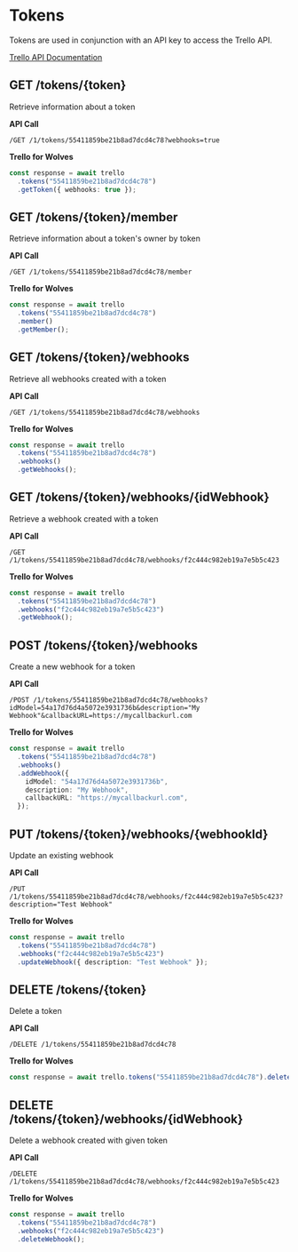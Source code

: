# Tokens

Tokens are used in conjunction with an API key to access the Trello API.

[Trello API Documentation](https://developers.trello.com/reference#tokens)

## GET /tokens/{token}

Retrieve information about a token

**API Call**

```
/GET /1/tokens/55411859be21b8ad7dcd4c78?webhooks=true
```

**Trello for Wolves**

```typescript
const response = await trello
  .tokens("55411859be21b8ad7dcd4c78")
  .getToken({ webhooks: true });
```

## GET /tokens/{token}/member

Retrieve information about a token's owner by token

**API Call**

```
/GET /1/tokens/55411859be21b8ad7dcd4c78/member
```

**Trello for Wolves**

```typescript
const response = await trello
  .tokens("55411859be21b8ad7dcd4c78")
  .member()
  .getMember();
```

## GET /tokens/{token}/webhooks

Retrieve all webhooks created with a token

**API Call**

```
/GET /1/tokens/55411859be21b8ad7dcd4c78/webhooks
```

**Trello for Wolves**

```typescript
const response = await trello
  .tokens("55411859be21b8ad7dcd4c78")
  .webhooks()
  .getWebhooks();
```

## GET /tokens/{token}/webhooks/{idWebhook}

Retrieve a webhook created with a token

**API Call**

```
/GET /1/tokens/55411859be21b8ad7dcd4c78/webhooks/f2c444c982eb19a7e5b5c423
```

**Trello for Wolves**

```typescript
const response = await trello
  .tokens("55411859be21b8ad7dcd4c78")
  .webhooks("f2c444c982eb19a7e5b5c423")
  .getWebhook();
```

## POST /tokens/{token}/webhooks

Create a new webhook for a token

**API Call**

```
/POST /1/tokens/55411859be21b8ad7dcd4c78/webhooks?idModel=54a17d76d4a5072e3931736b&description="My Webhook"&callbackURL=https://mycallbackurl.com
```

**Trello for Wolves**

```typescript
const response = await trello
  .tokens("55411859be21b8ad7dcd4c78")
  .webhooks()
  .addWebhook({
    idModel: "54a17d76d4a5072e3931736b",
    description: "My Webhook",
    callbackURL: "https://mycallbackurl.com",
  });
```

## PUT /tokens/{token}/webhooks/{webhookId}

Update an existing webhook

**API Call**

```
/PUT /1/tokens/55411859be21b8ad7dcd4c78/webhooks/f2c444c982eb19a7e5b5c423?description="Test Webhook"
```

**Trello for Wolves**

```typescript
const response = await trello
  .tokens("55411859be21b8ad7dcd4c78")
  .webhooks("f2c444c982eb19a7e5b5c423")
  .updateWebhook({ description: "Test Webhook" });
```

## DELETE /tokens/{token}

Delete a token

**API Call**

```
/DELETE /1/tokens/55411859be21b8ad7dcd4c78
```

**Trello for Wolves**

```typescript
const response = await trello.tokens("55411859be21b8ad7dcd4c78").deleteToken();
```

## DELETE /tokens/{token}/webhooks/{idWebhook}

Delete a webhook created with given token

**API Call**

```
/DELETE /1/tokens/55411859be21b8ad7dcd4c78/webhooks/f2c444c982eb19a7e5b5c423
```

**Trello for Wolves**

```typescript
const response = await trello
  .tokens("55411859be21b8ad7dcd4c78")
  .webhooks("f2c444c982eb19a7e5b5c423")
  .deleteWebhook();
```
